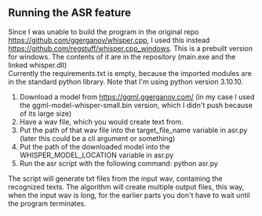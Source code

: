 ## Running the ASR feature

Since I was unable to build the program in the original repo https://github.com/ggerganov/whisper.cpp, I used this instead https://github.com/regstuff/whisper.cpp_windows. This is a prebuilt version for windows. The contents of it are in the repository (main.exe and the linked whisper.dll)  
Currently the requirements.txt is empty, because the imported modules are in the standard python library. Note that I'm using python version 3.10.10.  
  
1. Download a model from https://ggml.ggerganov.com/ (in my case I used the ggml-model-whisper-small.bin version, which I didn't push because of its large size)  
2. Have a wav file, which you would create text from.  
3. Put the path of that wav file into the target_file_name variable in asr.py (later this could be a cli argument or something)  
4. Put the path of the downloaded model into the WHISPER_MODEL_LOCATION variable in asr.py  
5. Run the asr script with the following command: python asr.py  

The script will generate txt files from the input wav, containing the recognized texts. The algorithm will create multiple output files, this way, when the input wav is long, for the earlier parts you don't have to wait until the program terminates.